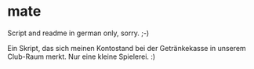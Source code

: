 # mate

Script and readme in german only, sorry. ;-)

Ein Skript, das sich meinen Kontostand bei der Getränkekasse in unserem Club-Raum merkt. Nur eine kleine Spielerei. :)
